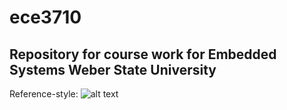 ece3710
======

Repository for course work for Embedded Systems Weber State University
--------------------------------------------------------------------------------

Reference-style: 
![alt text][logo]

[logo]: /documents/wsu_logo.png "Weber State University"
